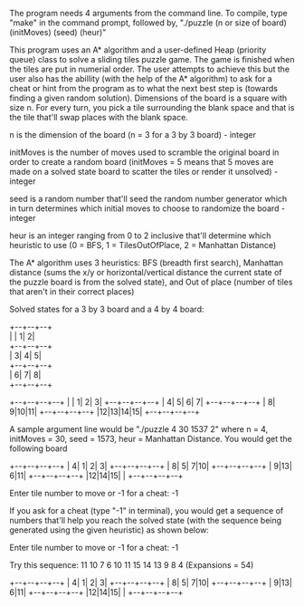 The program needs 4 arguments from the command line. To compile, type "make" in the command prompt, followed by, "./puzzle (n or size of board) (initMoves) (seed) (heur)"

This program uses an A* algorithm and a user-defined Heap (priority queue) class to solve a sliding tiles puzzle game. The game is finished when the tiles are put in numerial order. The user attempts to achieve this but the user also has the abillity (with the help of the A* algorithm) to ask for a cheat or hint from the program as to what the next best step is (towards finding a given random solution). Dimensions of the board is a square with size n. For every turn, you pick a tile surrounding the blank space and that is the tile that'll swap places with the blank space. 

n is the dimension of the board (n = 3 for a 3 by 3 board) - integer

initMoves is the number of moves used to scramble the original board in order to create a random board (initMoves = 5 means that 5 moves are made on a solved state board to scatter the tiles or render it unsolved) - integer

seed is a random number that'll seed the random number generator which in turn determines which initial moves to choose to randomize the board - integer

heur is an integer ranging from 0 to 2 inclusive that'll determine which heuristic to use (0 = BFS, 1 = TilesOutOfPlace, 2 = Manhattan Distance)

The A* algorithm uses 3 heuristics: BFS (breadth first search), Manhattan distance (sums the x/y or horizontal/vertical distance the current state of the puzzle board is from the solved state), and Out of place (number of tiles that aren't in their correct places)

Solved states for a 3 by 3 board and a 4 by 4 board: 

+--+--+--+ <br />
|  | 1| 2| <br />
+--+--+--+ <br />
| 3| 4| 5| <br />
+--+--+--+ <br />
| 6| 7| 8| <br />
+--+--+--+ <br />

+--+--+--+--+
|  | 1| 2| 3|
+--+--+--+--+
| 4| 5| 6| 7|
+--+--+--+--+
| 8| 9|10|11|
+--+--+--+--+
|12|13|14|15|
+--+--+--+--+

A sample argument line would be "./puzzle 4 30 1537 2" where n = 4, initMoves = 30, seed = 1573, heur = Manhattan Distance. You would get the following board

+--+--+--+--+
| 4| 1| 2| 3|
+--+--+--+--+
| 8| 5| 7|10|
+--+--+--+--+
| 9|13| 6|11|
+--+--+--+--+
|12|14|15|  |
+--+--+--+--+

Enter tile number to move or -1 for a cheat: -1

If you ask for a cheat (type "-1" in terminal), you would get a sequence of numbers that'll help you reach the solved state (with the sequence being generated using the given heuristic) as shown below: 

Enter tile number to move or -1 for a cheat: -1

Try this sequence:
11 10 7 6 10 11 15 14 13 9 8 4
(Expansions = 54)

+--+--+--+--+
| 4| 1| 2| 3|
+--+--+--+--+
| 8| 5| 7|10|
+--+--+--+--+
| 9|13| 6|11|
+--+--+--+--+
|12|14|15|  |
+--+--+--+--+





